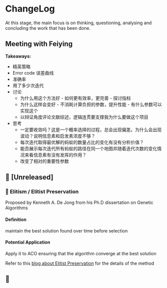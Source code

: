 # ChangeLog

At this stage, the main focus is on thinking, questioning, analysing and concluding the work that has been done.

## Meeting with Feiying

**Takeaways:**

* 精英策略
* Error code 误差曲线
* 准确率
* 用了多少次迭代
* 讨论
   * 为什么用这个方法好 - 如何更有效率，更完善 - 探讨指标
   * 为什么这样会变好 - 不消耗计算负担的参数，提升性能 - 有什么参数可以实现这个
   * 以辩证角度评论文献综述，逻辑连贯要支撑我为什么要做这个项目
* 思考
  * 一定要收敛吗？这是一个概率选择的过程，总会出现偏差。为什么会出现波动？说明信息素和启发素浓度不够？
  * 每次迭代取得最优解的蚂蚁的数量占比的变化有没有分析价值？
  * 能否展示每次迭代所有蚂蚁的路径在同一个地图并随着迭代次数的变化情况来看信息素有没有发挥的作用？
  * 改变了相对的重要性参数

## 📍 [Unreleased] 

### 🚩 Elitism / Elitist Preservation

Proposed by Kenneth A. De Jong from his Ph.D dissertation on Genetic Algorithms

#### Definition

maintain the best solution found over time before selection
    
#### Potential Application

Apply it to ACO ensuring that the algorithm converge at the best solution

Refer to this [blog about Elitist Preservation](https://www.cnblogs.com/devilmaycry812839668/p/6445762.html) for the details of the method

## 🚩 
